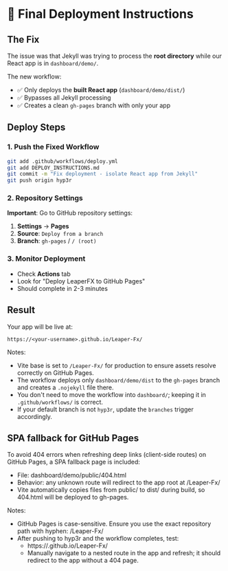 # 🚀 Final Deployment Instructions

## The Fix
The issue was that Jekyll was trying to process the **root directory** while our React app is in `dashboard/demo/`. 

The new workflow:
- ✅ Only deploys the **built React app** (`dashboard/demo/dist/`)
- ✅ Bypasses all Jekyll processing
- ✅ Creates a clean `gh-pages` branch with only your app

## Deploy Steps

### 1. Push the Fixed Workflow
```bash
git add .github/workflows/deploy.yml
git add DEPLOY_INSTRUCTIONS.md
git commit -m "Fix deployment - isolate React app from Jekyll"
git push origin hyp3r
```

### 2. Repository Settings
**Important**: Go to GitHub repository settings:
1. **Settings** → **Pages**
2. **Source**: `Deploy from a branch`
3. **Branch**: `gh-pages` / `/ (root)`

### 3. Monitor Deployment
- Check **Actions** tab
- Look for "Deploy LeaperFX to GitHub Pages"
- Should complete in 2-3 minutes

## Result
Your app will be live at:
```
https://<your-username>.github.io/Leaper-Fx/
```

Notes:
- Vite base is set to `/Leaper-Fx/` for production to ensure assets resolve correctly on GitHub Pages.
- The workflow deploys only `dashboard/demo/dist` to the `gh-pages` branch and creates a `.nojekyll` file there.
- You don't need to move the workflow into `dashboard/`; keeping it in `.github/workflows/` is correct.
- If your default branch is not `hyp3r`, update the `branches` trigger accordingly.


## SPA fallback for GitHub Pages

To avoid 404 errors when refreshing deep links (client-side routes) on GitHub Pages, a SPA fallback page is included:
- File: dashboard/demo/public/404.html
- Behavior: any unknown route will redirect to the app root at /Leaper-Fx/
- Vite automatically copies files from public/ to dist/ during build, so 404.html will be deployed to gh-pages.

Notes:
- GitHub Pages is case-sensitive. Ensure you use the exact repository path with hyphen: /Leaper-Fx/
- After pushing to hyp3r and the workflow completes, test:
  - https://<your-username>.github.io/Leaper-Fx/
  - Manually navigate to a nested route in the app and refresh; it should redirect to the app without a 404 page.
